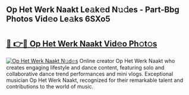 ## Op Het Werk Naakt Le𝚊k𝚎d N𝚞𝚍es - Part-Bbg Photos Vid𝚎o Le𝚊ks 6SXo5

# <h2><a href="http://fb768q.evod.top/?m=Op+Het+Werk+Naakt">🔗 👉🔴 Op Het Werk Naakt Vid𝚎o Ph𝚘t𝚘s</a></h2>

[![Op Het Werk Naakt N𝚞d𝚎s](https://i.imgur.com/8V9OHl7.gif)](http://fb768q.evod.top/?m=Op+Het+Werk+Naakt)
Online creator Op Het Werk Naakt who creates engaging lifestyle and dance content, featuring solo and collaborative dance trend performances and mini vlogs. Exceptional musician Op Het Werk Naakt, recognized for their remarkable talent and contributions to the world of music. 
